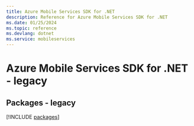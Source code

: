 ```yaml
---
title: Azure Mobile Services SDK for .NET
description: Reference for Azure Mobile Services SDK for .NET
ms.date: 01/25/2024
ms.topic: reference
ms.devlang: dotnet
ms.service: mobileservices
---
```

# Azure Mobile Services SDK for .NET - legacy
## Packages - legacy
[!INCLUDE [packages](mobile-services-index.md)]